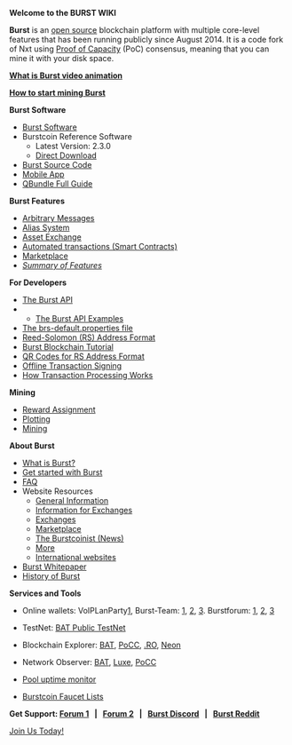 **Welcome to the BURST WIKI**

**Burst** is an [open source](https://github.com/ac0v/burstcoin) blockchain platform with multiple core-level features that has been running publicly since August 2014. It is a code fork of Nxt using [Proof of Capacity](proof-of-capacity.md) (PoC) consensus, meaning that you can mine it with your disk space.

**[What is Burst video animation](https://www.youtube.com/watch?v=Fyj9RIyxLb4)**

**[How to start mining Burst](https://www.youtube.com/watch?v=LJLhw37Lh_8&t)**

**Burst Software**

- [Burst Software](burst-software.md)
-   Burstcoin Reference Software
    -   Latest Version: 2.3.0
    -   [Direct Download](https://github.com/burst-apps-team/burstcoin/releases/download/v2.3.0/burstcoin-2.3.0.zip)
-   [Burst Source Code](https://github.com/burst-apps-team/burstcoin)
-   [Mobile App](mobile-app.md)
-   [QBundle Full Guide](qbundle.md)

**Burst Features**

-   [Arbitrary Messages](arbitrary-messages.md)
-   [Alias System](alias-system.md)
-   [Asset Exchange](asset-exchange.md)
-   [Automated transactions (Smart Contracts)](automated-transaction.md)
-   [Marketplace](marketplace.md)
-   [*Summary of Features*](current-features.md)

**For Developers**

-   [The Burst API](the-burst-api.md)
-   -   [The Burst API Examples](the-burst-api-examples.md)
-   [The brs-default.properties file](brs-default-properties-configuration-file.md)
-   [Reed-Solomon (RS) Address Format](rs-address-format.md)
-   [Burst Blockchain Tutorial](burst-blockchain-tutorial.md)
-   [QR Codes for RS Address Format](qr-codes-for-rs-address-format.md)
-   [Offline Transaction Signing](offline-transaction-signing.md)
-   [How Transaction Processing Works](how-tx-processing-works.md)

**Mining**

-   [Reward Assignment](reward-assignment.md)
-   [Plotting](plotting.md)
-   [Mining](mining.md)

**About Burst**

-   [What is Burst?](burst-wiki.md)
-   [Get started with Burst](getting-started.md)
-   [FAQ](faq.md)
-   Website Resources
    -   [General Information](https://www.burst-coin.org/)
    -   [Information for Exchanges](https://www.burst-coin.org/information-for-exchanges)
    -   [Exchanges](exchanges.md)
    -   [Marketplace](http://x.burstnation.com/marketplace)
    -   [The Burstcoinist (News)](https://www.burstcoin.ist/)
    -   [More](list-of-burst-related-websites.md)
    -   [International websites](list-of-international-burst-websites.md)
-   [Burst Whitepaper](whitepaper-burst.md)
-   [History of Burst](history-of-burst.md)

**Services and Tools**

- Online wallets: VoIPLanParty[1](https://voiplanparty.com:8125/index.html), Burst-Team: [1](https://wallet3.burst-team.us:2083/index.html), [2](https://wallet4.burst-team.us:2083/index.html), [3](https://wallet5.burst-team.us:2083/index.html). Burstforum: [1](https://wallet1.burstforum.net:2083/index.html), [2](https://wallet2.burstforum.net:2083/index.html), [3](https://wallet3.burstforum.net:2083/index.html)

-   TestNet: [BAT Public TestNet](http://testnet.getburst.net:6876/index.html)
-   Blockchain Explorer: [BAT](https://explorer.burstcoin.network/), [PoCC](https://explore.burst.cryptoguru.org/), [.RO](https://explore.burstcoin.ro/), [Neon](http://burstneon.com/monitor?id=16020314477710380875)
-   Network Observer: [BAT](https://explorer.burstcoin.network/?action=network_status), [Luxe](http://burstcoin.cc/), [PoCC](https://explore.burst.cryptoguru.org/tool/observe)
-   [Pool uptime monitor](https://uptime.statuscake.com/?TestID=M30iNz7TSq)
-   [Burstcoin Faucet Lists](http://burstfaucets.com/)

**Get Support: [Forum 1](https://burstforum.net/)   |   [Forum 2](https://forums.getburst.net)   |   [Burst Discord](https://discord.gg/PMUgVSY)   |   [Burst Reddit](https://www.reddit.com/r/burstcoin/)**

[Join Us Today!](join-us-.md)

